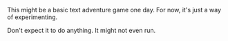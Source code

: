 This might be a basic text adventure game one day. For now, it's just a way of experimenting.

Don't expect it to do anything. It might not even run.
